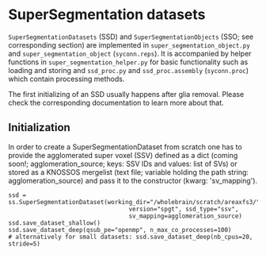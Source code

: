 # SuperSegmentation datasets

`SuperSegmentationDatasets` (SSD) and `SuperSegmentationObjects` (SSO; see corresponding section)
 are implemented in `super_segmentation_object.py` and `super_segmentation_object` (`syconn.reps`).
It is accompanied by helper functions in `super_segmentation_helper.py` for basic functionality such as
 loading and storing and `ssd_proc.py` and `ssd_proc.assembly` (`syconn.proc`) which contain processing methods.

The first initializing of an SSD usually happens after glia removal.
Please check the corresponding documentation to learn more about that.


## Initialization

In order to create a SuperSegmentationDataset from scratch one has to provide
the agglomerated super voxel (SSV) defined as a dict (coming soon!; agglomeration_source; keys: SSV IDs and values: list of SVs) or stored as a
KNOSSOS mergelist (text file; variable holding the path string: agglomeration_source) and pass it
to the constructor (kwarg: 'sv_mapping').

    ssd = ss.SuperSegmentationDataset(working_dir="/wholebrain/scratch/areaxfs3/",
                                      version="spgt", ssd_type="ssv",
                                      sv_mapping=agglomeration_source)
    ssd.save_dataset_shallow()
    ssd.save_dataset_deep(qsub_pe="openmp", n_max_co_processes=100)
    # alternatively for small datasets: ssd.save_dataset_deep(nb_cpus=20, stride=5)








